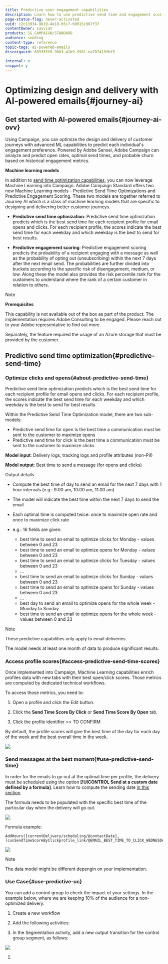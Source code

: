 ```yaml
---
title: Predictive user engagement capabilities
description: Learn how to use predictive send time and engagement scoring.
page-status-flag: never-activated
uuid: c2c13934-9819-4e18-b5c7-60915c907f37
contentOwner: sauviat
products: SG_CAMPAIGN/STANDARD
audience: sending
content-type: reference
topic-tags: ai-powered-emails
discoiquuid: 609355f6-9003-41b9-9981-ea787419fbf5

internal: n
snippet: y
---
```


# Optimizing design and delivery with AI-powered emails{#journey-ai}

## Get started with AI-powered emails{#journey-ai-ovv}

Using Campaign, you can optimize the design and delivery of customer journeys with advanced ML capabilities to predict each individual's engagement preference. Powered by Adobe Sensei, Adobe Campaign can analyze and predict open rates, optimal send times, and probable churn based on historical engagement metrics.

**Machine learning models**

In addition to [send time optimization capabilities](../../sending/using/computing-the-sending-date.md), you can now leverage Machine Learning into Campaign. Adobe Campaign Standard offers two new Machine Learning models - Predictive Send Time Optimizations and Predictive Engagement Scoring. These two models are together referred to Journey AI which is a class of machine learning models that are specific to designing and delivering better customer journeys.

* **Predictive send time optimization**: Predictive send time optimization predicts which is the best send time for each recipient profile for email opens and clicks. For each recipient profile, the scores indicate the best send time for each weekday and which weekday is the best to send for best results. 

* **Predictive engagement scoring**: Predictive engagement scoring predicts the probability of a recipient engaging with a message as well as the probability of opting out (unsubscribing) within the next 7 days after the next email send. The probabilities are further divided into buckets according to the specific risk of disengagement, medium, or low. Along these the model also provides the risk percentile rank for the customers to understand where the rank of a certain customer in relation to others. 

>[!NOTE]
> **Prerequisites**
>
>This capability is not available out of the box as part of the product. The implementation requires Adobe Consulting to be engaged. Please reach out to your Adobe representative to find out more.
>
>Separately, the feature required the usage of an Azure storage that must be provided by the customer.

## Predictive send time optimization{#predictive-send-time}

### Optimize clicks and opens{#about-predictive-send-time}

Predictive send time optimization predicts which is the best send time for each recipient profile for email opens and clicks. For each recipient profile, the scores indicate the best send time for each weekday and which weekday is the best to send for best results. 

Within the Predictive Send Time Optimization model, there are two sub-models:
* Predictive send time for open is the best time a communication must be sent to the customer to maximize opens
* Predictive send time for click is the best time a communication must be sent to the customer to maximize clicks

**Model input**: Delivery logs, tracking logs and profile attributes (non-PII)

**Model output**: Best time to send a message (for opens and clicks)


Output details

* Compute the best time of day to send an email for the next 7 days with 1 hour intervals (e.g.: 9:00 am, 10:00 am, 11:00 am)
* The model will indicate the best time within the next 7 days to send the email
* Each optimal time is computed twice: once to maximize open rate and once to maximize click rate

*  e.g.: 16 fields are given:
    * best time to send an email to optimize clicks for Monday - values between 0 and 23
    * best time to send an email to optimize opens for Monday - values between 0 and 23
    * best time to send an email to optimize clicks for Tuesday - values between 0 and 23
    * ...
    * best time to send an email to optimize clicks for Sunday - values between 0 and 23
    * best time to send an email to optimize opens for Sunday - values between 0 and 23
    * ...
    * best day to send an email to optimize opens for the whole week - Monday to Sunday
    * best time to send an email to optimize opens for the whole week - values between 0 and 23

>[!NOTE]
>
>These predictive capabilities only apply to email deliveries.
>
>The model needs at least one month of data to produce significant results.




















### Access profile scores{#access-predictive-send-time-scores}

Once implemented into Campaign, Machine Learning capabilities enrich profiles data with new tabs with their best open/click scores. Those metrics are computed by dedicated technical workflows.

To access those metrics, you need to:  

1. Open a profile and click the Edit button.

1. Click the **Send Time Score By Click** or **Send Time Score By Open** tab.

1. Click the profile identifier >> TO CONFIRM

By default, the profile scores will give the best time of the day for each day of the week and the best overall time in the week.

  ![](assets/do-not-localize/SendTimeScore.png)

### Send messages at the best moment{#use-predictive-send-time}

In order for the emails to go out at the optimal time per profile, the delivery must be scheduled using the option **[!UICONTROL Send at a custom date defined by a formula]**. 
Learn how to compute the sending date [in this section](../../sending/using/computing-the-sending-date.md).

The formula needs to be populated with the specific best time of the particular day when the delivery will go out.

  ![](assets/do-not-localize/ComputeSendingDate.png)

Formula example:  

```
AddHours([currentDelivery/scheduling/@contactDate], 
[cusSendTimeScoreByClickprofile_link/@EMAIL_BEST_TIME_TO_CLICK_WEDNESDAY])
```

  ![](assets/do-not-localize/SendingDateFormula.png)

>[!NOTE]
>
>The data model might be different depengin on your implementation.

### Use Case{#use-predictive-uc}

 You can add a control group to check the impact of your settings. In the example below, where we are keeping 10% of the audience for a non-optimized delivery.

 1. Create a new workflow 

 1. Add the following activities: 

 1. In the Segmentation activity, add a new output transition for the control group segment, as follows:

   ![](assets/do-not-localize/AddTransition.png)

 1. 


 